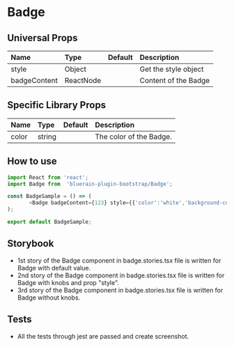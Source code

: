 # Badge

## Universal Props

| Name | Type | Default | Description |
|:-----|:-----|:--------|:------------|
| style | Object |  | Get the style object |
| badgeContent | ReactNode | | Content of the Badge |

## Specific Library Props

| Name | Type | Default | Description |
|:-----|:-----|:--------|:------------|
| color | string |  | The color of the Badge. |

## How to use

```JavaScript
import React from 'react';
import Badge from  'bluerain-plugin-bootstrap/Badge';

const BadgeSample = () => (
       <Badge badgeContent={123} style={{'color':'white','background-color':'green'}}/>
);

export default BadgeSample;
```

## Storybook

- 1st story of the Badge component in badge.stories.tsx file is written for Badge with default value.
- 2nd story of the Badge component in badge.stories.tsx file is written for Badge with knobs and prop "style".
- 3rd story of the Badge component in badge.stories.tsx file is written for Badge without knobs.

## Tests

- All the tests through jest are passed and create screenshot.
